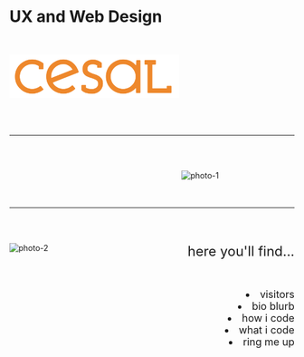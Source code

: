 # UX and Web Design

<p align="center">
<br>

  <img src="images/Full-Color-Logotype.png" alt="Logo" width="300"></img>

<br>
<br>
<hr>
<br>
<br>

<img src="images/photo-1.png" alt="photo-1" width="200" align="right"></img>



<br>
<br>
<br>
<hr>
<br>
<br>

<img src="images/photo-2.png" alt="photo-2" width="200" align="left"></img>

<div align="right" style="text-align: right">
<font size="5">here you'll find...</font>
<br>
<br>
<br>
<br>
<font size="4">
<li>visitors</li>
<li>bio blurb</li>
<li>how i code</li>
<li>what i code</li>
<li>ring me up</li>
</font></div>

</p>